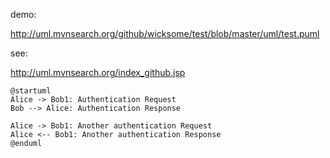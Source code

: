 demo: 

http://uml.mvnsearch.org/github/wicksome/test/blob/master/uml/test.puml

see:

http://uml.mvnsearch.org/index_github.jsp

```puml
@startuml
Alice -> Bob1: Authentication Request
Bob --> Alice: Authentication Response

Alice -> Bob1: Another authentication Request
Alice <-- Bob1: Another authentication Response
@enduml
```
